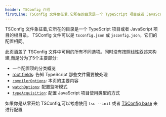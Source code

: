 ```yaml
---
header: TSConfig 介绍
firstLine: TSConfig 文件象征着,它所在的目录是一个 TypeScript 项目或者 JavaScript 项目的根目录...
---
```



TSConfig 文件象征着,它所在的目录是一个 TypeScript 项目或者 JavaScript 项目的根目录。
TSConfig 文件可以是 `tsconfig.json` 或 `jsconfig.json`，它们的配置相同。

此页涵盖了 TSConfig 文件中可用的所有不同选项。同时没有按照线性叙述来构建,而是分为了5个主要部分:

- 一个配置项的分类概览
- [root fields](#Project_Files_0): 告知 TypeScript 那些文件需要被处理
- [`compilerOptions`](#compilerOptions): 本页的主要内容
- [`watchOptions`](#watchOptions): 配置监听模式
- [`typeAcquisition`](#typeAcquisition): 配置 JavaScript 项目使用类型的方式

如果你是从零开始 TSConfig,可以考虑使用 `tsc --init` 或者 [TSConfig base](https://github.com/tsconfig/bases#centralized-recommendations-for-tsconfig-bases) 来进行配置
